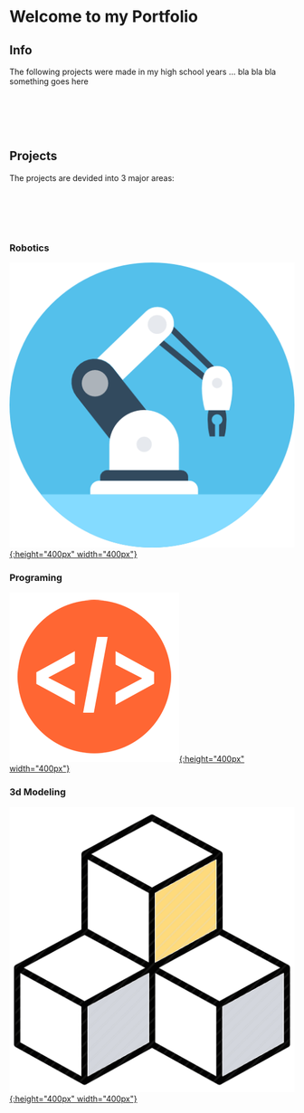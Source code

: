 # Welcome to my Portfolio


## Info

The following projects were made in my high school years ... bla bla bla something goes here

<br/><br/>
<br/><br/>
            
## Projects
The projects are devided into 3 major areas:

<br/><br/>
<br/><br/>

### Robotics

[![button](/Images/Robotics/RobotArm.png){:height="400px" width="400px"}](https://pedro4064.github.io/Portfolio/test.html)


### Programing 

[![Programing](/Images/Programing/code.png){:height="400px" width="400px"}](/robotics.md)


### 3d Modeling

[![3D Modeling](/Images/3D/3D.png){:height="400px" width="400px"}](https://pedro4064.github.io/Portfolio/test.html)

